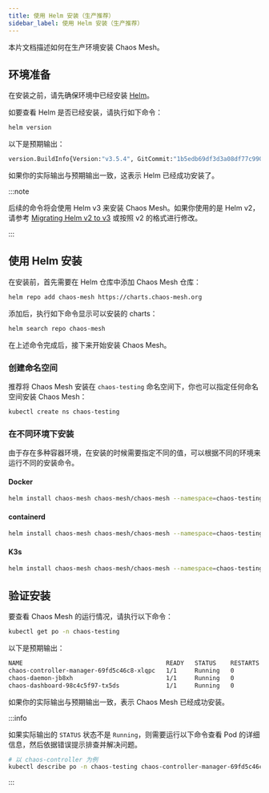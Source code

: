 ```yaml
---
title: 使用 Helm 安装（生产推荐）
sidebar_label: 使用 Helm 安装（生产推荐）
---
```


本片文档描述如何在生产环境安装 Chaos Mesh。

## 环境准备

在安装之前，请先确保环境中已经安装 [Helm](https://helm.sh/docs/intro/install/)。

如要查看 Helm 是否已经安装，请执行如下命令：

```sh
helm version
```

以下是预期输出：

```sh
version.BuildInfo{Version:"v3.5.4", GitCommit:"1b5edb69df3d3a08df77c9902dc17af864ff05d1", GitTreeState:"dirty", GoVersion:"go1.16.3"}
```

如果你的实际输出与预期输出一致，这表示 Helm 已经成功安装了。

:::note

后续的命令将会使用 Helm v3 来安装 Chaos Mesh。如果你使用的是 Helm v2，请参考 [Migrating Helm v2 to v3](https://helm.sh/docs/topics/v2_v3_migration/) 或按照 v2 的格式进行修改。

:::

## 使用 Helm 安装

在安装前，首先需要在 Helm 仓库中添加 Chaos Mesh 仓库：

```sh
helm repo add chaos-mesh https://charts.chaos-mesh.org
```

添加后，执行如下命令显示可以安装的 charts：

```sh
helm search repo chaos-mesh
```

在上述命令完成后，接下来开始安装 Chaos Mesh。

### 创建命名空间

推荐将 Chaos Mesh 安装在 `chaos-testing` 命名空间下，你也可以指定任何命名空间安装 Chaos Mesh：

```sh
kubectl create ns chaos-testing
```

### 在不同环境下安装

由于存在多种容器环境，在安装的时候需要指定不同的值，可以根据不同的环境来运行不同的安装命令。

#### Docker

```sh
helm install chaos-mesh chaos-mesh/chaos-mesh --namespace=chaos-testing
```

#### containerd

```sh
helm install chaos-mesh chaos-mesh/chaos-mesh --namespace=chaos-testing --set chaosDaemon.runtime=containerd --set chaosDaemon.socketPath=/run/containerd/containerd.sock
```

#### K3s

```sh
helm install chaos-mesh chaos-mesh/chaos-mesh --namespace=chaos-testing --set chaosDaemon.runtime=containerd --set chaosDaemon.socketPath=/run/k3s/containerd/containerd.sock
```

## 验证安装

要查看 Chaos Mesh 的运行情况，请执行以下命令：

```sh
kubectl get po -n chaos-testing
```

以下是预期输出：

```sh
NAME                                        READY   STATUS    RESTARTS   AGE
chaos-controller-manager-69fd5c46c8-xlqpc   1/1     Running   0          2d5h
chaos-daemon-jb8xh                          1/1     Running   0          2d5h
chaos-dashboard-98c4c5f97-tx5ds             1/1     Running   0          2d5h
```

如果你的实际输出与预期输出一致，表示 Chaos Mesh 已经成功安装。

:::info

如果实际输出的 `STATUS` 状态不是 `Running`，则需要运行以下命令查看 Pod 的详细信息，然后依据错误提示排查并解决问题。

```sh
# 以 chaos-controller 为例
kubectl describe po -n chaos-testing chaos-controller-manager-69fd5c46c8-xlqpc
```

:::
